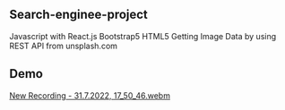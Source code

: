 
Search-enginee-project
---------------------------------------------------------------------------------------------------------------------------
Javascript with React.js
Bootstrap5
HTML5
Getting Image Data by using REST API from unsplash.com

Demo
-----------------------------------------------------------------------------------------------------------------------

[New Recording - 31.7.2022, 17_50_46.webm](https://user-images.githubusercontent.com/85099151/182032044-6fbd45b6-cf69-4f1e-8f8c-3514668815df.webm)
